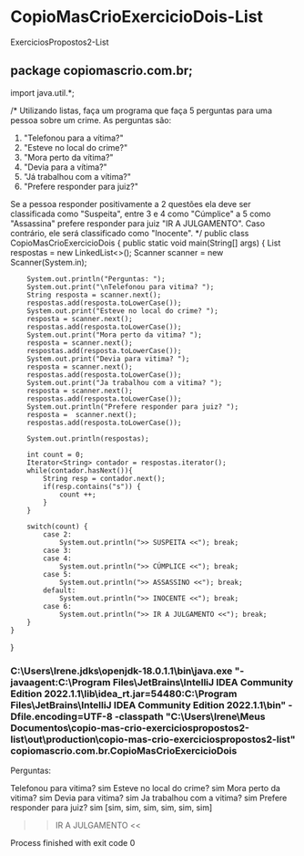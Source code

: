 # CopioMasCrioExercicioDois-List
ExerciciosPropostos2-List
## package copiomascrio.com.br;

import java.util.*;

/*
Utilizando listas, faça um programa que faça 5 perguntas para uma pessoa sobre um crime. As perguntas são:
1. "Telefonou para a vítima?"
2. "Esteve no local do crime?"
3. "Mora perto da vítima?"
4. "Devia para a vítima?"
5. "Já trabalhou com a vítima?"
6. "Prefere responder para juiz?"

Se a pessoa responder positivamente a 2 questões ela deve ser classificada como "Suspeita", entre 3 e 4 como
"Cúmplice" a 5 como "Assassina" prefere responder para juiz "IR A JULGAMENTO". Caso contrário, ele será classificado como "Inocente".
*/
public class CopioMasCrioExercicioDois {
    public static void main(String[] args) {
        List<String> respostas = new LinkedList<>();
        Scanner scanner = new Scanner(System.in);

        System.out.println("Perguntas: ");
        System.out.print("\nTelefonou para vitima? ");
        String resposta = scanner.next();
        respostas.add(resposta.toLowerCase());
        System.out.print("Esteve no local do crime? ");
        resposta = scanner.next();
        respostas.add(resposta.toLowerCase());
        System.out.print("Mora perto da vitima? ");
        resposta = scanner.next();
        respostas.add(resposta.toLowerCase());
        System.out.print("Devia para vitima? ");
        resposta = scanner.next();
        respostas.add(resposta.toLowerCase());
        System.out.print("Ja trabalhou com a vitima? ");
        resposta = scanner.next();
        respostas.add(resposta.toLowerCase());
        System.out.println("Prefere responder para juiz? ");
        resposta =  scanner.next();
        respostas.add(resposta.toLowerCase());

        System.out.println(respostas);

        int count = 0;
        Iterator<String> contador = respostas.iterator();
        while(contador.hasNext()){
            String resp = contador.next();
            if(resp.contains("s")) {
                count ++;
            }
        }

        switch(count) {
            case 2:
                System.out.println(">> SUSPEITA <<"); break;
            case 3:
            case 4:
                System.out.println(">> CÚMPLICE <<"); break;
            case 5:
                System.out.println(">> ASSASSINO <<"); break;
            default:
                System.out.println(">> INOCENTE <<"); break;
            case 6:
                System.out.println(">> IR A JULGAMENTO <<"); break;
        }
    }
}
###  C:\Users\Irene\.jdks\openjdk-18.0.1.1\bin\java.exe "-javaagent:C:\Program Files\JetBrains\IntelliJ IDEA Community Edition 2022.1.1\lib\idea_rt.jar=54480:C:\Program Files\JetBrains\IntelliJ IDEA Community Edition 2022.1.1\bin" -Dfile.encoding=UTF-8 -classpath "C:\Users\Irene\Meus Documentos\copio-mas-crio-exerciciospropostos2-list\out\production\copio-mas-crio-exerciciospropostos2-list" copiomascrio.com.br.CopioMasCrioExercicioDois
Perguntas: 

Telefonou para vitima? sim
Esteve no local do crime? sim
Mora perto da vitima? sim
Devia para vitima? sim
Ja trabalhou com a vitima? sim
Prefere responder para juiz? 
sim
[sim, sim, sim, sim, sim, sim]
>> IR A JULGAMENTO <<

Process finished with exit code 0
